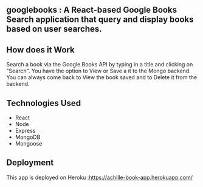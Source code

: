 ## googlebooks : A React-based Google Books Search application that query and display books based on user searches.

## How does it Work

Search a book via the Google Books API by typing in a title and clicking on "Search". You have the option to View or Save a it to the Mongo backend.
You can always come back to View the book saved and to Delete it from the backend.

## Technologies Used

- React
- Node
- Express
- MongoDB
- Mongoose

## Deployment

This app is deployed on Heroku :https://achille-book-app.herokuapp.com/
